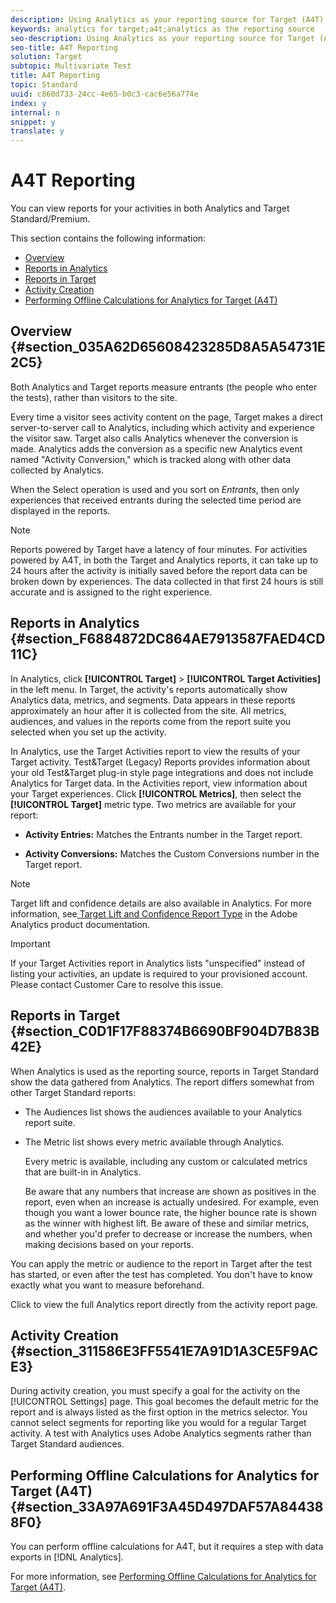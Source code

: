 ```yaml
---
description: Using Analytics as your reporting source for Target (A4T) gives you access to Analytics reports for your Target activities.
keywords: analytics for target;a4t;analytics as the reporting source
seo-description: Using Analytics as your reporting source for Target (A4T) gives you access to Analytics reports for your Target activities.
seo-title: A4T Reporting
solution: Target
subtopic: Multivariate Test
title: A4T Reporting
topic: Standard
uuid: c860d733-24cc-4e65-b0c3-cac6e56a774e
index: y
internal: n
snippet: y
translate: y
---
```


# A4T Reporting

You can view reports for your activities in both Analytics and Target Standard/Premium. 

This section contains the following information: 


* [ Overview](../../c_integrating_target_with_mac/a4t/c_reporting.md#section_035A62D65608423285D8A5A54731E2C5)
* [ Reports in Analytics](../../c_integrating_target_with_mac/a4t/c_reporting.md#section_F6884872DC864AE7913587FAED4CD11C)
* [ Reports in Target](../../c_integrating_target_with_mac/a4t/c_reporting.md#section_C0D1F17F88374B6690BF904D7B83B42E)
* [ Activity Creation](../../c_integrating_target_with_mac/a4t/c_reporting.md#section_311586E3FF5541E7A91D1A3CE5F9ACE3)
* [ Performing Offline Calculations for Analytics for Target (A4T)](../../c_integrating_target_with_mac/a4t/c_reporting.md#section_33A97A691F3A45D497DAF57A844388F0)


## Overview {#section_035A62D65608423285D8A5A54731E2C5}

Both Analytics and Target reports measure entrants (the people who enter the tests), rather than visitors to the site. 

Every time a visitor sees activity content on the page, Target makes a direct server-to-server call to Analytics, including which activity and experience the visitor saw. Target also calls Analytics whenever the conversion is made. Analytics adds the conversion as a specific new Analytics event named "Activity Conversion," which is tracked along with other data collected by Analytics. 

When the Select operation is used and you sort on *Entrants*, then only experiences that received entrants during the selected time period are displayed in the reports. 


>[!NOTE]
>
>Reports powered by Target have a latency of four minutes. For activities powered by A4T, in both the Target and Analytics reports, it can take up to 24 hours after the activity is initially saved before the report data can be broken down by experiences. The data collected in that first 24 hours is still accurate and is assigned to the right experience.



## Reports in Analytics {#section_F6884872DC864AE7913587FAED4CD11C}

In Analytics, click **[!UICONTROL  Target]** > **[!UICONTROL  Target Activities]** in the left menu. In Target, the activity's reports automatically show Analytics data, metrics, and segments. Data appears in these reports approximately an hour after it is collected from the site. All metrics, audiences, and values in the reports come from the report suite you selected when you set up the activity. 

In Analytics, use the Target Activities report to view the results of your Target activity. Test&Target (Legacy) Reports provides information about your old Test&Target plug-in style page integrations and does not include Analytics for Target data. In the Activities report, view information about your Target experiences. Click **[!UICONTROL  Metrics]**, then select the **[!UICONTROL  Target]** metric type. Two metrics are available for your report: 


* **Activity Entries:** Matches the Entrants number in the Target report. 

* **Activity Conversions:** Matches the Custom Conversions number in the Target report. 




>[!NOTE]
>
>Target lift and confidence details are also available in Analytics. For more information, see[ Target Lift and Confidence Report Type](https://marketing.adobe.com/resources/help/en_US/reference/report_target_lift_confidence.html) in the Adobe Analytics product documentation. 




>[!IMPORTANT]
>
>If your Target Activities report in Analytics lists "unspecified" instead of listing your activities, an update is required to your provisioned account. Please contact Customer Care to resolve this issue.



## Reports in Target {#section_C0D1F17F88374B6690BF904D7B83B42E}

When Analytics is used as the reporting source, reports in Target Standard show the data gathered from Analytics. The report differs somewhat from other Target Standard reports: 


* The Audiences list shows the audiences available to your Analytics report suite. 

* The Metric list shows every metric available through Analytics. 

  Every metric is available, including any custom or calculated metrics that are built-in in Analytics. 

  Be aware that any numbers that increase are shown as positives in the report, even when an increase is actually undesired. For example, even though you want a lower bounce rate, the higher bounce rate is shown as the winner with highest lift. Be aware of these and similar metrics, and whether you'd prefer to decrease or increase the numbers, when making decisions based on your reports. 



You can apply the metric or audience to the report in Target after the test has started, or even after the test has completed. You don't have to know exactly what you want to measure beforehand. 

Click to view the full Analytics report directly from the activity report page. 

## Activity Creation {#section_311586E3FF5541E7A91D1A3CE5F9ACE3}

During activity creation, you must specify a goal for the activity on the [!UICONTROL  Settings] page. This goal becomes the default metric for the report and is always listed as the first option in the metrics selector. You cannot select segments for reporting like you would for a regular Target activity. A test with Analytics uses Adobe Analytics segments rather than Target Standard audiences. 

## Performing Offline Calculations for Analytics for Target (A4T) {#section_33A97A691F3A45D497DAF57A844388F0}

You can perform offline calculations for A4T, but it requires a step with data exports in [!DNL  Analytics]. 

For more information, see [ Performing Offline Calculations for Analytics for Target (A4T)](../../c_reports/c_conversion_rate/c_confidence_level_and_confidence_interval.md#section_B34BD016C8274C97AC9564F426B9607E). 
